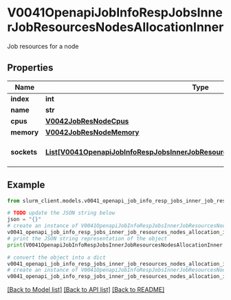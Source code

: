 # V0041OpenapiJobInfoRespJobsInnerJobResourcesNodesAllocationInner

Job resources for a node

## Properties

Name | Type | Description | Notes
------------ | ------------- | ------------- | -------------
**index** | **int** | Node index | 
**name** | **str** | Node name | 
**cpus** | [**V0042JobResNodeCpus**](V0042JobResNodeCpus.md) |  | [optional] 
**memory** | [**V0042JobResNodeMemory**](V0042JobResNodeMemory.md) |  | [optional] 
**sockets** | [**List[V0041OpenapiJobInfoRespJobsInnerJobResourcesNodesAllocationInnerSocketsInner]**](V0041OpenapiJobInfoRespJobsInnerJobResourcesNodesAllocationInnerSocketsInner.md) | Socket allocations in node | 

## Example

```python
from slurm_client.models.v0041_openapi_job_info_resp_jobs_inner_job_resources_nodes_allocation_inner import V0041OpenapiJobInfoRespJobsInnerJobResourcesNodesAllocationInner

# TODO update the JSON string below
json = "{}"
# create an instance of V0041OpenapiJobInfoRespJobsInnerJobResourcesNodesAllocationInner from a JSON string
v0041_openapi_job_info_resp_jobs_inner_job_resources_nodes_allocation_inner_instance = V0041OpenapiJobInfoRespJobsInnerJobResourcesNodesAllocationInner.from_json(json)
# print the JSON string representation of the object
print(V0041OpenapiJobInfoRespJobsInnerJobResourcesNodesAllocationInner.to_json())

# convert the object into a dict
v0041_openapi_job_info_resp_jobs_inner_job_resources_nodes_allocation_inner_dict = v0041_openapi_job_info_resp_jobs_inner_job_resources_nodes_allocation_inner_instance.to_dict()
# create an instance of V0041OpenapiJobInfoRespJobsInnerJobResourcesNodesAllocationInner from a dict
v0041_openapi_job_info_resp_jobs_inner_job_resources_nodes_allocation_inner_from_dict = V0041OpenapiJobInfoRespJobsInnerJobResourcesNodesAllocationInner.from_dict(v0041_openapi_job_info_resp_jobs_inner_job_resources_nodes_allocation_inner_dict)
```
[[Back to Model list]](../README.md#documentation-for-models) [[Back to API list]](../README.md#documentation-for-api-endpoints) [[Back to README]](../README.md)



